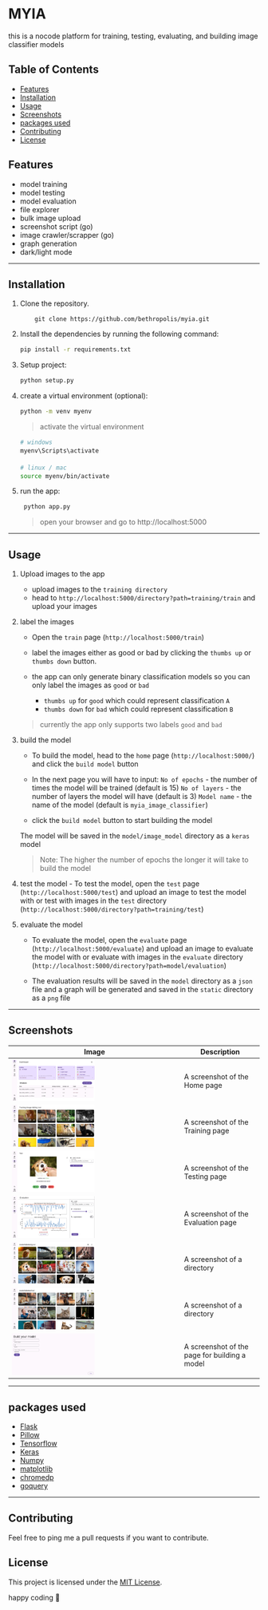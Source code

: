 <h1>MYIA </h1>
this is a nocode platform for training, testing, evaluating, and building image classifier models 



<h2>Table of Contents</h2>

- [Features](#features)
- [Installation](#installation)
- [Usage](#usage)
- [Screenshots](#screenshots)
- [packages used](#packages-used)
- [Contributing](#contributing)
- [License](#license)




## Features

- model training
- model testing
- model evaluation
- file explorer
- bulk image upload
- screenshot script (go)
- image crawler/scrapper (go)
- graph generation
- dark/light mode


  
---

## Installation

1. Clone the repository.
    ```
        git clone https://github.com/bethropolis/myia.git
    ```

2. Install the dependencies by running the following command:
    ```sh
    pip install -r requirements.txt
    ```


3. Setup project:
    ```sh
    python setup.py 
    ```

4. create a virtual environment (optional):
    ```sh
    python -m venv myenv
    ```
    > activate the virtual environment
    ```bash
    # windows
    myenv\Scripts\activate

    # linux / mac
    source myenv/bin/activate
    ```
5. run the app:
    ```sh
     python app.py
    ```
    > open your browser and go to http://localhost:5000


---
## Usage 

1. Upload images to the app

    - upload images to the `training directory`
    - head to `http://localhost:5000/directory?path=training/train` and upload your images


2. label the images

    - Open the `train` page (`http://localhost:5000/train`)

    - label the images either as good or bad by clicking the `thumbs up` or `thumbs down` button.

    - the app can only generate binary classification models so you can only label the images as `good` or `bad`

        - `thumbs up` for `good` which could represent classification `A`
        - `thumbs down` for `bad` which could represent classification `B`


    > currently the app only supports two labels `good` and `bad` 

3. build the model

     - To build the model, head to the `home` page (`http://localhost:5000/`) and click the `build model` button
     
     - In the next page you will have to input:
        `No of epochs` - the number of times the model will be trained (default is 15) 
        `No of layers` - the number of layers the model will have (default is 3)
        `Model name` - the name of the model (default is `myia_image_classifier`)

    - click the `build model` button to start building the model

    The model will be saved in the `model/image_model` directory as a `keras` model

    > Note: The higher the number of epochs the longer it will take to build the model 
    


4. test the model
        - To test the model, open the `test` page (`http://localhost:5000/test`) and upload an image to test the model with
           or test with images in the `test` directory (`http://localhost:5000/directory?path=training/test`)


5. evaluate the model
    - To evaluate the model, open the `evaluate` page (`http://localhost:5000/evaluate`) and upload an image to evaluate the model with
        or evaluate with images in the `evaluate` directory (`http://localhost:5000/directory?path=model/evaluation`)

    - The evaluation results will be saved in the `model` directory as a `json` file and a graph will be generated and saved in the `static` directory as a `png` file


---

## Screenshots

| Image                                                                                                 | Description                                   |
| ----------------------------------------------------------------------------------------------------- | --------------------------------------------- |
| <img src=".githubasserts/sXaWmI.png" alt="A screenshot of the Home page" width="50%">                 | A screenshot of the Home page                 |
| <img src=".githubasserts/MDXRag.png" alt="A screenshot of the Training page" width="50%">             | A screenshot of the Training page             |
| <img src=".githubasserts/K7FsFs.png" alt="A screenshot of the Testing page" width="50%">              | A screenshot of the Testing page              |
| <img src=".githubasserts/kYC2IV.png" alt="A screenshot of the Evaluation page" width="50%">           | A screenshot of the Evaluation page           |
| <img src=".githubasserts/WrkCxS.png" alt="A screenshot of a directory" width="50%">                   | A screenshot of a directory                   |
| <img src=".githubasserts/ZU56Ln.png" alt="A screenshot of a directory" width="50%">                   | A screenshot of a directory                   |
| <img src=".githubasserts/y8nSeH.png" alt="A screenshot of the page for building a model" width="50%"> | A screenshot of the page for building a model |


---
## packages used
- [Flask](https://flask.palletsprojects.com/)
- [Pillow](https://pillow.readthedocs.io/en/stable/)
- [Tensorflow](https://www.tensorflow.org/)
- [Keras](https://keras.io/)
- [Numpy](https://numpy.org/doc/stable/user/whatisnumpy.html)
- [matplotlib](https://matplotlib.org/)
- [chromedp](https://github.com/chromedp/chromedp)
- [goquery](https://github.com/PuerkitoBio/goquery)


---

## Contributing
Feel free to ping me a pull requests if you want to contribute.

## License

This project is licensed under the [MIT License](LICENSE).


happy coding 💜